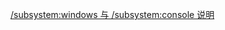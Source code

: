 [/subsystem:windows 与 /subsystem:console 说明](https://blog.csdn.net/zac_sian/article/details/46778285)